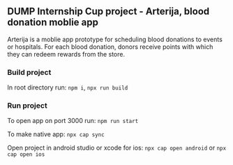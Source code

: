 ## DUMP Internship Cup project - Arterija, blood donation moblie app 
Arterija is a moblie app prototype for scheduling blood donations to events or hospitals. For each blood donation, donors receive points with which they can redeem rewards from the store.

###  Build project
In root directory run: 
```npm i```,
```npx run build```

### Run project
To open app on port 3000 run:
```npm run start```

To make native app:
```npx cap sync```

Open project in android studio or xcode for ios:
```npx cap open android``` or
```npx cap open ios```




